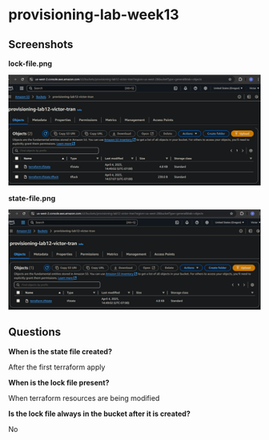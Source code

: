 # provisioning-lab-week13

## Screenshots

**lock-file.png**

![Screenshot](./lock-file.png)

**state-file.png**

![Screenshot](./state-file.png)

## Questions

**When is the state file created?**

After the first terraform apply

**When is the lock file present?**

When terraform resources are being modified

**Is the lock file always in the bucket after it is created?**

No
